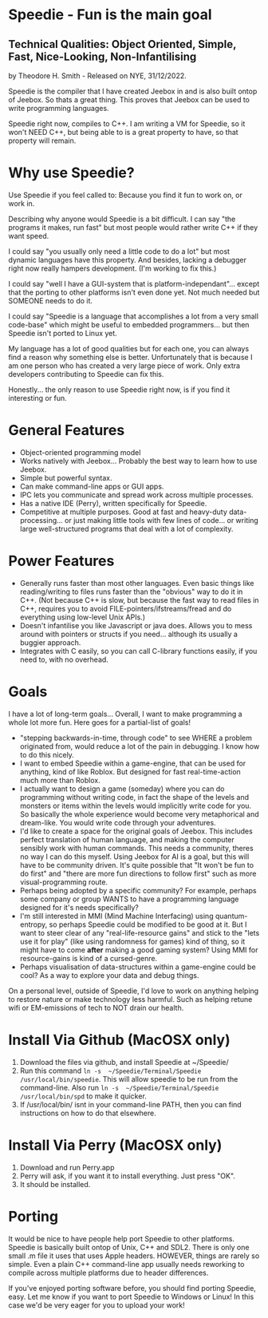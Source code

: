 
# Speedie - Fun is the main goal #
## Technical Qualities: Object Oriented, Simple, Fast, Nice-Looking, Non-Infantilising ##

by Theodore H. Smith - Released on NYE, 31/12/2022.

Speedie is the compiler that I have created Jeebox in and is also built ontop of Jeebox. So thats a great thing. This proves that Jeebox can be used to write programming languages.

Speedie right now, compiles to C++. I am writing a VM for Speedie, so it won't NEED C++, but being able to is a great property to have, so that property will remain.


# Why use Speedie? #

Use Speedie if you feel called to: Because you find it fun to work on, or work in.

Describing why anyone would Speedie is a bit difficult. I can say "the programs it makes, run fast" but most people would rather write C++ if they want speed.

I could say "you usually only need a little code to do a lot" but most dynamic languages have this property. And besides, lacking a debugger right now really hampers development. (I'm working to fix this.)

I could say "well I have a GUI-system that is platform-independant"... except that the porting to other platforms isn't even done yet. Not much needed but SOMEONE needs to do it.

I could say "Speedie is a language that accomplishes a lot from a very small code-base" which might be useful to embedded programmers... but then Speedie isn't ported to Linux yet.

My language has a lot of good qualities but for each one, you can always find a reason why something else is better. Unfortunately that is because I am one person who has created a very large piece of work. Only extra developers contributing to Speedie can fix this.

Honestly... the only reason to use Speedie right now, is if you find it interesting or fun.


# General Features #
* Object-oriented programming model
* Works natively with Jeebox... Probably the best way to learn how to use Jeebox.
* Simple but powerful syntax.
* Can make command-line apps or GUI apps.
* IPC lets you communicate and spread work across multiple processes.
* Has a native IDE (Perry), written specifically for Speedie. 
* Competitive at multiple purposes. Good at fast and heavy-duty data-processing... or just making little tools with few lines of code... or writing large well-structured programs that deal with a lot of complexity.


# Power Features #
* Generally runs faster than most other languages. Even basic things like reading/writing to files runs faster than the "obvious" way to do it in C++. (Not because C++ is slow, but because the fast way to read files in C++, requires you to avoid FILE-pointers/ifstreams/fread and do everything using low-level Unix APIs.)
* Doesn't infantilise you like Javascript or java does. Allows you to mess around with pointers or structs if you need... although its usually a buggier approach. 
* Integrates with C easily, so you can call C-library functions easily, if you need to, with no overhead.
	

# Goals #
I have a lot of long-term goals... Overall, I want to make programming a whole lot more fun. Here goes for a partial-list of goals!

* "stepping backwards-in-time, through code" to see WHERE a problem originated from, would reduce a lot of the pain in debugging. I know how to do this nicely.
* I want to embed Speedie within a game-engine, that can be used for anything, kind of like Roblox. But designed for fast real-time-action much more than Roblox.
* I actually want to design a game (someday) where you can do programming without writing code, in fact the shape of the levels and monsters or items within the levels would implicitly write code for you. So basically the whole experience would become very metaphorical and dream-like. You would write code through your adventures.
* I'd like to create a space for the original goals of Jeebox. This includes perfect translation of human language, and making the computer sensibly work with human commands. This needs a community, theres no way I can do this myself. Using Jeebox for AI is a goal, but this will have to be community driven. It's quite possible that "It won't be fun to do first" and "there are more fun directions to follow first" such as more visual-programming route.
* Perhaps being adopted by a specific community? For example, perhaps some company or group WANTS to have a programming language designed for it's needs specifically?
* I'm still interested in MMI (Mind Machine Interfacing) using quantum-entropy, so perhaps Speedie could be modified to be good at it. But I want to steer clear of any "real-life-resource gains" and stick to the "lets use it for play" (like using randomness for games) kind of thing, so it might have to come **after** making a good gaming system? Using MMI for resource-gains is kind of a cursed-genre.
* Perhaps visualisation of data-structures within a game-engine could be cool? As a way to explore your data and debug things.

On a personal level, outside of Speedie, I'd love to work on anything helping to restore nature or make technology less harmful. Such as helping retune wifi or EM-emissions of tech to NOT drain our health.



# Install Via Github (MacOSX only) #

1) Download the files via github, and install Speedie at ~/Speedie/
2) Run this command `ln -s  ~/Speedie/Terminal/Speedie /usr/local/bin/speedie`.
	This will allow speedie to be run from the command-line. Also run `ln -s  ~/Speedie/Terminal/Speedie /usr/local/bin/spd` to make it quicker.
3) If /usr/local/bin/ isnt in your command-line PATH, then you can find instructions on how to do that elsewhere. 


# Install Via Perry (MacOSX only) #

1) Download and run Perry.app
2) Perry will ask, if you want it to install everything. Just press "OK".
3) It should be installed.



# Porting #

It would be nice to have people help port Speedie to other platforms. Speedie is basically built ontop of Unix, C++ and SDL2. There is only one small .m file it uses that uses Apple headers. HOWEVER, things are rarely so simple. Even a plain C++ command-line app usually needs reworking to compile across multiple platforms due to header differences. 

If you've enjoyed porting software before, you should find porting Speedie, easy. Let me know if you want to port Speedie to Windows or Linux! In this case we'd be very eager for you to upload your work!
